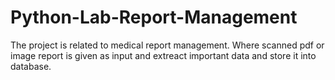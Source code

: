 # Python-Lab-Report-Management

The project is related to medical report management. Where scanned pdf or image report is given as input and extreact important data and store it into database.

